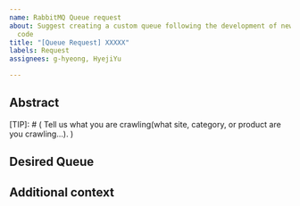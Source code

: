 ```yaml
---
name: RabbitMQ Queue request
about: Suggest creating a custom queue following the development of new site crawling
  code
title: "[Queue Request] XXXXX"
labels: Request
assignees: g-hyeong, HyejiYu

---
```


[NOTE]: # ( ^^ Provide a general summary of the request in the title above. ^^ )

## Abstract
[NOTE]: # ( Please provide a brief description of the new crawling site. )
[TIP]: # ( Tell us what you are crawling(what site, category, or product are you crawling...). )

## Desired Queue
[NOTE]: # (Tell us the name of the queue you want to create. )

## Additional context
[NOTE]: # ( Why is it important to crawl this site? What unique circumstances do you have? )

